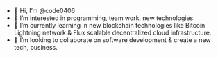 - 👋 Hi, I’m @code0406
- 👀 I’m interested in programming, team work, new technologies.
- 🌱 I’m currently learning in new blockchain technologies like Bitcoin Lightning network & Flux scalable decentralized cloud infrastructure.
- 💞️ I’m looking to collaborate on software development & create a new tech, business.

<!---
code0406/code0406 is a ✨ special ✨ repository because its `README.md` (this file) appears on your GitHub profile.
You can click the Preview link to take a look at your changes.
--->
